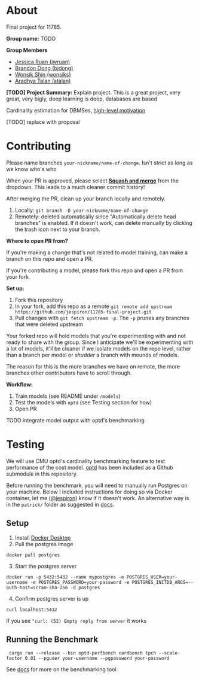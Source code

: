 # About

Final project for 11785.

**Group name:** TODO

**Group Members**
* [Jessica Ruan (jwruan)](https://github.com/jespiron)
* [Brandon Dong (bjdong)](https://github.com/sad-ish-cat)
* [Wonsik Shin (wonsiks)](https://github.com/ceteris11)
* [Aradhya Talan (atalan)](https://github.com/aradhyatalan)

**[TODO] Project Summary:** Explain project. This is a great project, very great, very bigly, deep learning is deep, databases are based

Cardinality estimation for DBMSes, [high-level motivation](https://drive.google.com/file/d/17HtE_3dq_qvoLfBEnw9QUmRuJgxaqqkx/view?usp=sharing)

[TODO] replace with proposal

# Contributing

Please name branches `your-nickname/name-of-change`. Isn't strict as long as we know who's who

When your PR is approved, please select **[Squash and merge](https://www.lloydatkinson.net/posts/2022/should-you-squash-merge-or-merge-commit/)** from the dropdown. This leads to a much cleaner commit history!

After merging the PR, clean up your branch locally and remotely.
1. Locally: `git branch -D your-nickname/name-of-change`
2. Remotely: deleted automatically since "Automatically delete head branches" is enabled. If it doesn't work, can delete manually by clicking the trash icon next to your branch.

**Where to open PR from?**

If you're making a change that's not related to model training, can make a branch on this repo and open a PR.

If you're contributing a model, please fork this repo and open a PR from your fork.

**Set up:**
1. Fork this repository
2. In your fork, add this repo as a remote `git remote add upstream https://github.com/jespiron/11785-final-project.git`
3. Pull changes with `git fetch upstream -p`. The `-p` prunes any branches that were deleted upstream

Your forked repo will hold models that you're experimenting with and not ready to share with the group. Since I anticipate we'll be experimenting with a lot of models, it'll be cleaner if we isolate models on the repo level, rather than a branch per model or *shudder* a branch with mounds of models.

The reason for this is the more branches we have on remote, the more branches other contributors have to scroll through.

**Workflow:**
1. Train models (see README under `/models`)
2. Test the models with `optd` (see Testing section for how)
3. Open PR

TODO integrate model output with optd's benchmarking

# Testing

We will use CMU optd's cardinality benchmarking feature to test performance of the cost model. [optd](https://github.com/cmu-db/optd/tree/main) has been included as a Github submodule in this repository.

Before running the benchmark, you will need to manually run Postgres on your machine. Below I included instructions for doing so via Docker container, let me ([@jespiron](https://github.com/jespiron)) know if it doesn't work. An alternative way is in the `patrick/` folder as suggested in [docs](https://cmu-db.github.io/optd/cost_model_benchmarking.html).

## Setup
1. Install [Docker Desktop](https://www.docker.com/products/docker-desktop/)
2. Pull the postgres image

```docker pull postgres```

3. Start the postgres server

```docker run -p 5432:5432 --name mypostgres -e POSTGRES_USER=your-username -e POSTGRES_PASSWORD=your-password -e POSTGRES_INITDB_ARGS=--auth-host=scram-sha-256 -d postgres```

4. Confirm postgres server is up

```curl localhost:5432```

If you see `"curl: (52) Empty reply from server` it works

## Running the Benchmark
```
 cargo run --release --bin optd-perfbench cardbench tpch --scale-factor 0.01 --pguser your-username --pgpassword your-password
 ```

See [docs](https://cmu-db.github.io/optd/cost_model_benchmarking.html) for more on the benchmarking tool
